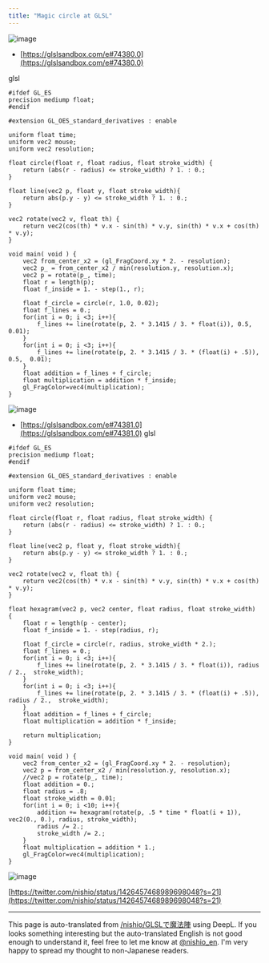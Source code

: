 ```yaml
---
title: "Magic circle at GLSL"
---
```


![image](https://gyazo.com/e2664da059d8d2ac4c165eebfc93b8b4/thumb/1000)
- [https://glslsandbox.com/e#74380.0](https://glslsandbox.com/e#74380.0)

glsl

```
#ifdef GL_ES
precision mediump float;
#endif

#extension GL_OES_standard_derivatives : enable

uniform float time;
uniform vec2 mouse;
uniform vec2 resolution;

float circle(float r, float radius, float stroke_width) {
	return (abs(r - radius) <= stroke_width) ? 1. : 0.;
}

float line(vec2 p, float y, float stroke_width){
	return abs(p.y - y) <= stroke_width ? 1. : 0.;
}

vec2 rotate(vec2 v, float th) {
	return vec2(cos(th) * v.x - sin(th) * v.y, sin(th) * v.x + cos(th) * v.y);
}

void main( void ) {
	vec2 from_center_x2 = (gl_FragCoord.xy * 2. - resolution);
	vec2 p_ = from_center_x2 / min(resolution.y, resolution.x);
	vec2 p = rotate(p_, time);
	float r = length(p);
	float f_inside = 1. - step(1., r);
	
	float f_circle = circle(r, 1.0, 0.02);
	float f_lines = 0.;
	for(int i = 0; i <3; i++){
		f_lines += line(rotate(p, 2. * 3.1415 / 3. * float(i)), 0.5,  0.01);
	}
	for(int i = 0; i <3; i++){
		f_lines += line(rotate(p, 2. * 3.1415 / 3. * (float(i) + .5)), 0.5,  0.01);
	}
	float addition = f_lines + f_circle;
	float multiplication = addition * f_inside;
	gl_FragColor=vec4(multiplication);
}
```


![image](https://gyazo.com/acb7cad77a8f762e64a948f97a2102f3/thumb/1000)
- [https://glslsandbox.com/e#74381.0](https://glslsandbox.com/e#74381.0)
glsl

```
#ifdef GL_ES
precision mediump float;
#endif

#extension GL_OES_standard_derivatives : enable

uniform float time;
uniform vec2 mouse;
uniform vec2 resolution;

float circle(float r, float radius, float stroke_width) {
	return (abs(r - radius) <= stroke_width) ? 1. : 0.;
}

float line(vec2 p, float y, float stroke_width){
	return abs(p.y - y) <= stroke_width ? 1. : 0.;
}

vec2 rotate(vec2 v, float th) {
	return vec2(cos(th) * v.x - sin(th) * v.y, sin(th) * v.x + cos(th) * v.y);
}

float hexagram(vec2 p, vec2 center, float radius, float stroke_width) {
	float r = length(p - center);
	float f_inside = 1. - step(radius, r);
	
	float f_circle = circle(r, radius, stroke_width * 2.);
	float f_lines = 0.;
	for(int i = 0; i <3; i++){
		f_lines += line(rotate(p, 2. * 3.1415 / 3. * float(i)), radius / 2.,  stroke_width);
	}
	for(int i = 0; i <3; i++){
		f_lines += line(rotate(p, 2. * 3.1415 / 3. * (float(i) + .5)), radius / 2.,  stroke_width);
	}
	float addition = f_lines + f_circle;
	float multiplication = addition * f_inside;

	return multiplication;
}

void main( void ) {
	vec2 from_center_x2 = (gl_FragCoord.xy * 2. - resolution);
	vec2 p = from_center_x2 / min(resolution.y, resolution.x);
	//vec2 p = rotate(p_, time);
	float addition = 0.;
	float radius = .8;
	float stroke_width = 0.01;
	for(int i = 0; i <10; i++){
		addition += hexagram(rotate(p, .5 * time * float(i + 1)), vec2(0., 0.), radius, stroke_width);
		radius /= 2.;
		stroke_width /= 2.;
	}
	float multiplication = addition * 1.;
	gl_FragColor=vec4(multiplication);
}
```


![image](https://gyazo.com/732e0474832a7f61cb562bf6db56c316/thumb/1000)

[https://twitter.com/nishio/status/1426457468989698048?s=21](https://twitter.com/nishio/status/1426457468989698048?s=21)

---
This page is auto-translated from [/nishio/GLSLで魔法陣](https://scrapbox.io/nishio/GLSLで魔法陣) using DeepL. If you looks something interesting but the auto-translated English is not good enough to understand it, feel free to let me know at [@nishio_en](https://twitter.com/nishio_en). I'm very happy to spread my thought to non-Japanese readers.